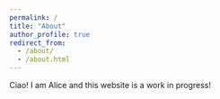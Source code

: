 ```yaml
---
permalink: /
title: "About"
author_profile: true
redirect_from: 
  - /about/
  - /about.html
---
```


Ciao! I am Alice and this website is a work in progress!
